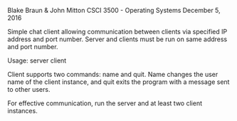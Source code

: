 Blake Braun & John Mitton
CSCI 3500 - Operating Systems
December 5, 2016

Simple chat client allowing communication between clients via specified IP address and port number. Server and clients must be run on same address and port number.

Usage:
server <IP address> <port number>
client <IP address> <port number>

Client supports two commands: name and quit.
Name changes the user name of the client instance, and quit exits the program with a message sent to other users.

For effective communication, run the server and at least two client instances.
